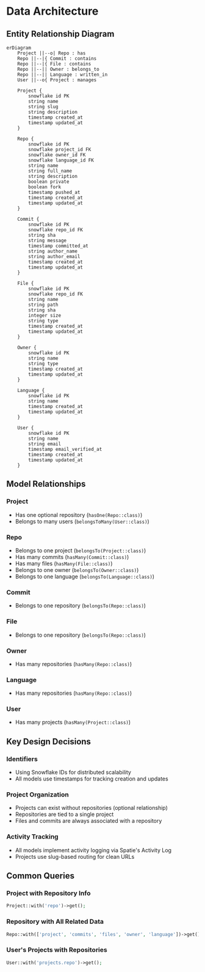 # Data Architecture

## Entity Relationship Diagram

```mermaid
erDiagram
    Project ||--o| Repo : has
    Repo ||--|{ Commit : contains
    Repo ||--|{ File : contains
    Repo ||--|| Owner : belongs_to
    Repo ||--|| Language : written_in
    User ||--o{ Project : manages

    Project {
        snowflake id PK
        string name
        string slug
        string description
        timestamp created_at
        timestamp updated_at
    }

    Repo {
        snowflake id PK
        snowflake project_id FK
        snowflake owner_id FK
        snowflake language_id FK
        string name
        string full_name
        string description
        boolean private
        boolean fork
        timestamp pushed_at
        timestamp created_at
        timestamp updated_at
    }

    Commit {
        snowflake id PK
        snowflake repo_id FK
        string sha
        string message
        timestamp committed_at
        string author_name
        string author_email
        timestamp created_at
        timestamp updated_at
    }

    File {
        snowflake id PK
        snowflake repo_id FK
        string name
        string path
        string sha
        integer size
        string type
        timestamp created_at
        timestamp updated_at
    }

    Owner {
        snowflake id PK
        string name
        string type
        timestamp created_at
        timestamp updated_at
    }

    Language {
        snowflake id PK
        string name
        timestamp created_at
        timestamp updated_at
    }

    User {
        snowflake id PK
        string name
        string email
        timestamp email_verified_at
        timestamp created_at
        timestamp updated_at
    }
```

## Model Relationships

### Project
- Has one optional repository (`hasOne(Repo::class)`)
- Belongs to many users (`belongsToMany(User::class)`)

### Repo
- Belongs to one project (`belongsTo(Project::class)`)
- Has many commits (`hasMany(Commit::class)`)
- Has many files (`hasMany(File::class)`)
- Belongs to one owner (`belongsTo(Owner::class)`)
- Belongs to one language (`belongsTo(Language::class)`)

### Commit
- Belongs to one repository (`belongsTo(Repo::class)`)

### File
- Belongs to one repository (`belongsTo(Repo::class)`)

### Owner
- Has many repositories (`hasMany(Repo::class)`)

### Language
- Has many repositories (`hasMany(Repo::class)`)

### User
- Has many projects (`hasMany(Project::class)`)

## Key Design Decisions

### Identifiers
- Using Snowflake IDs for distributed scalability
- All models use timestamps for tracking creation and updates

### Project Organization
- Projects can exist without repositories (optional relationship)
- Repositories are tied to a single project
- Files and commits are always associated with a repository

### Activity Tracking
- All models implement activity logging via Spatie's Activity Log
- Projects use slug-based routing for clean URLs

## Common Queries

### Project with Repository Info
```php
Project::with('repo')->get();
```

### Repository with All Related Data
```php
Repo::with(['project', 'commits', 'files', 'owner', 'language'])->get();
```

### User's Projects with Repositories
```php
User::with('projects.repo')->get();
```